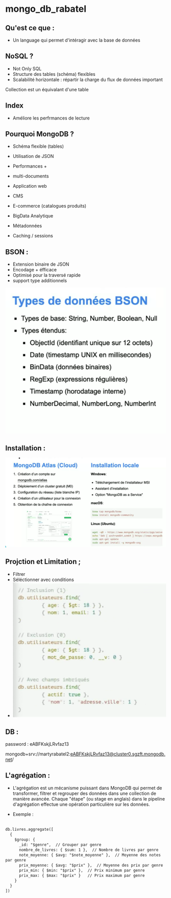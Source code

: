 # mongo_db_rabatel

## Qu'est ce que :

- Un language qui permet d'intéragir avec la base de données

## NoSQL ?

- Not Only SQL
- Structure des tables (schéma) flexibles
- Scalabilité horizontale : répartir la charge du flux de données important

Collection est un équivalant d'une table

## Index

- Améliore les perfrmances de lecture

## Pourquoi MongoDB ?

- Schéma flexible (tables)
- Utilisation de JSON
- Performances +
- multi-documents

- Application web
- CMS
- E-commerce (catalogues produits)
- BigData Analytique
- Métadonnées
- Caching / sessions

## BSON :

- Extension binaire de JSON
- Encodage + éfficace
- Optimisé pour la traversé rapide
- support type additionnels

![Image](img/bson.png)

## Installation :

![Image](img/install.png)

## Projction et Limitation ;

- Filtrer
- Séléctionner avec conditions
- ![Image](img/projection.png)

## DB :

password : eABFKskjLRvfaz13

mongodb+srv://martyrabatel2:eABFKskjLRvfaz13@cluster0.sgzft.mongodb.net/

## L'agrégation : 

- L'agrégation est un mécanisme puissant dans MongoDB qui permet de transformer, filtrer et regrouper des données dans une collection de manière avancée. Chaque "étape" (ou stage en anglais) dans le pipeline d'agrégation effectue une opération particulière sur les données.

- Exemple : 

```

db.livres.aggregate([
  { 
    $group: {
      _id: "$genre",  // Grouper par genre
      nombre_de_livres: { $sum: 1 },  // Nombre de livres par genre
      note_moyenne: { $avg: "$note_moyenne" },  // Moyenne des notes par genre
      prix_moyenne: { $avg: "$prix" },  // Moyenne des prix par genre
      prix_min: { $min: "$prix" },  // Prix minimum par genre
      prix_max: { $max: "$prix" }   // Prix maximum par genre
    }
  }
])

```